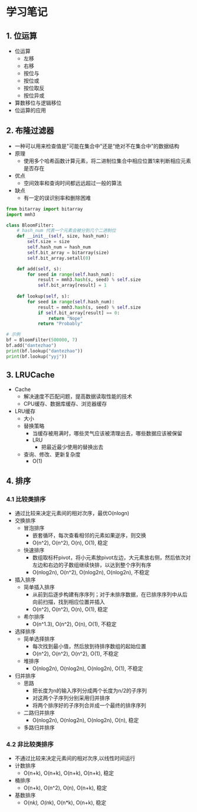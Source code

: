 # 学习笔记
## 1. 位运算
- 位运算
    - 左移
    - 右移
    - 按位与
    - 按位或
    - 按位取反
    - 按位异或
- 算数移位与逻辑移位
- 位运算的应用
## 2. 布隆过滤器
- 一种可以用来检查值是"可能在集合中"还是“绝对不在集合中”的数据结构
- 原理
    - 使用多个哈希函数计算元素，将二进制位集合中相应位置1来判断相应元素是否存在
- 优点
    - 空间效率和查询时间都远远超过一般的算法
- 缺点
    - 有一定的误识别率和删除困难
``` python
from bitarray import bitarray
import mmh3

class BloomFilter:
    # hash_num 代表一个元素会被分到几个二进制位
    def __init__(self, size, hash_num):
        self.size = size
        self.hash_num = hash_num
        self.bit_array = bitarray(size)
        self.bit_array.setall(0)

    def add(self, s):
        for seed in range(self.hash_num):
            result = mmh3.hash(s, seed) % self.size
            self.bit_array[result] = 1
    
    def lookup(self, s):
        for seed in range(self.hash_num):
            result = mmh3.hash(s, seed) % self.size
            if self.bit_array[result] == 0:
                return "Nope"
            return "Probably"

# 示例
bf = BloomFilter(500000, 7)
bf.add("dantezhao")
print(bf.lookup("dantezhao"))
print(bf.lookup("yyj"))
```
## 3. LRUCache
- Cache 
    - 解决速度不匹配问题，提高数据读取性能的技术
    - CPU缓存、数据库缓存、浏览器缓存
- LRU缓存
    - 大小
    - 替换策略
        - 当缓存被用满时，哪些灵气应该被清理出去，哪些数据应该被保留
        - LRU
            - 把最近最少使用的替换出去
    - 查询、修改、更新复杂度
        - O(1)
## 4. 排序
### 4.1 比较类排序
- 通过比较来决定元素间的相对次序，最优O(nlogn)
- 交换排序
    - 冒泡排序
        - 嵌套循环，每次查看相邻的元素如果逆序，则交换
        - O(n^2), O(n^2), O(n), O(1), 稳定
    - 快速排序
        - 数组取标杆pivot，将小元素放pivot左边，大元素放右侧，然后依次对左边和右边的子数组继续快排，以达到整个序列有序
        - O(nlog2n), O(n^2), O(nlog2n), O(nlog2n), 不稳定
- 插入排序
    - 简单插入排序
        - 从前到后逐步构建有序序列；对于未排序数据，在已排序序列中从后向前扫描，找到相应位置并插入
        - O(n^2), O(n^2), O(n), O(1), 稳定
    - 希尔排序
        - O(n^1.3), O(n^2), O(n), O(1), 不稳定
- 选择排序
    - 简单选择排序
        - 每次找到最小值，然后放到待排序数组的起始位置
        - O(n^2), O(n^2), O(n^2), O(1), 不稳定
    - 堆排序
        - O(nlog2n), O(nlog2n), O(nlog2n), O(1), 不稳定
- 归并排序
    - 思路
        - 把长度为n的输入序列分成两个长度为n/2的子序列
        - 对这两个子序列分别采用归并排序
        - 将两个排序好的子序列合并成一个最终的排序序列
    - 二路归并排序
        - O(nlog2n), O(nlog2n), O(nlog2n), O(n), 稳定
    - 多路归并排序
### 4.2 非比较类排序
- 不通过比较来决定元素间的相对次序,以线性时间运行
- 计数排序
    - O(n+k), O(n+k), O(n+k), O(n+k), 稳定
- 桶排序
    - O(n+k), O(n^2), O(n), O(n+k), 稳定
- 基数排序
    - O(n*k), O(n*k), O(n*k), O(n+k), 稳定
